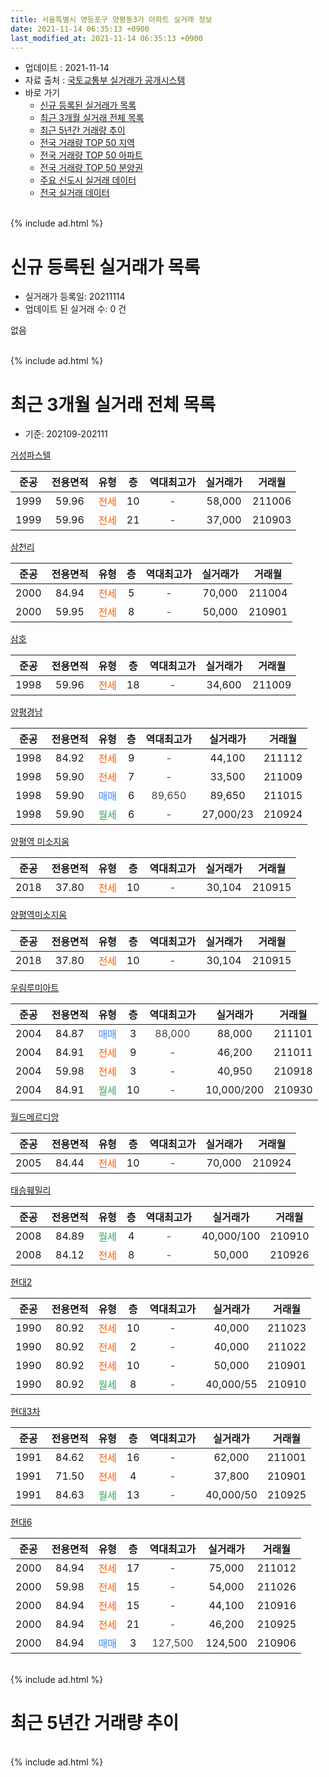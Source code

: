 ```yaml
---
title: 서울특별시 영등포구 양평동3가 아파트 실거래 정보
date: 2021-11-14 06:35:13 +0900
last_modified_at: 2021-11-14 06:35:13 +0900
---
```


* 업데이트 : 2021-11-14
* 자료 출처 : [국토교통부 실거래가 공개시스템](http://rt.molit.go.kr)
* 바로 가기
    * [신규 등록된 실거래가 목록](#신규-등록된-실거래가-목록)
    * [최근 3개월 실거래 전체 목록](#최근-3개월-실거래-전체-목록)
    * [최근 5년간 거래량 추이](#최근-5년간-거래량-추이)
    * [전국 거래량 TOP 50 지역](https://inasie.github.io/apt-trade-info/최근-3개월-전국에서-가장-거래가-많이-발생한-지역)
    * [전국 거래량 TOP 50 아파트](https://inasie.github.io/apt-trade-info/최근-3개월-전국에서-가장-거래가-많이-발생한-아파트)
    * [전국 거래량 TOP 50 분양권](https://inasie.github.io/apt-trade-info/최근-3개월-전국에서-가장-거래가-많이-발생한-분양권)
    * [주요 신도시 실거래 데이터](https://inasie.github.io/apt-trade-info/주요-신도시)
    * [전국 실거래 데이터](https://inasie.github.io/apt-trade-info/전국)
<br>
{% include ad.html %}
<br>

# 신규 등록된 실거래가 목록
* 실거래가 등록일: 20211114
* 업데이트 된 실거래 수: 0 건

없음

<br>
{% include ad.html %}
<br>

# 최근 3개월 실거래 전체 목록
* 기준: 202109-202111


[거성파스텔](https://search.naver.com/search.naver?query=%EC%84%9C%EC%9A%B8%ED%8A%B9%EB%B3%84%EC%8B%9C+%EC%98%81%EB%93%B1%ED%8F%AC%EA%B5%AC+%EC%96%91%ED%8F%89%EB%8F%993%EA%B0%80+%EA%B1%B0%EC%84%B1%ED%8C%8C%EC%8A%A4%ED%85%94)

|준공|전용면적|유형|층|역대최고가|실거래가|거래월|
|:---:|:---:|:---:|:---:|:---:|:---:|:---:|
|1999|59.96|<span style="color:#ff5a00">전세</span>|10|<span style="color:#444444">-</span>|58,000|211006|
|1999|59.96|<span style="color:#ff5a00">전세</span>|21|<span style="color:#444444">-</span>|37,000|210903|

[삼천리](https://search.naver.com/search.naver?query=%EC%84%9C%EC%9A%B8%ED%8A%B9%EB%B3%84%EC%8B%9C+%EC%98%81%EB%93%B1%ED%8F%AC%EA%B5%AC+%EC%96%91%ED%8F%89%EB%8F%993%EA%B0%80+%EC%82%BC%EC%B2%9C%EB%A6%AC)

|준공|전용면적|유형|층|역대최고가|실거래가|거래월|
|:---:|:---:|:---:|:---:|:---:|:---:|:---:|
|2000|84.94|<span style="color:#ff5a00">전세</span>|5|<span style="color:#444444">-</span>|70,000|211004|
|2000|59.95|<span style="color:#ff5a00">전세</span>|8|<span style="color:#444444">-</span>|50,000|210901|

[삼호](https://search.naver.com/search.naver?query=%EC%84%9C%EC%9A%B8%ED%8A%B9%EB%B3%84%EC%8B%9C+%EC%98%81%EB%93%B1%ED%8F%AC%EA%B5%AC+%EC%96%91%ED%8F%89%EB%8F%993%EA%B0%80+%EC%82%BC%ED%98%B8)

|준공|전용면적|유형|층|역대최고가|실거래가|거래월|
|:---:|:---:|:---:|:---:|:---:|:---:|:---:|
|1998|59.96|<span style="color:#ff5a00">전세</span>|18|<span style="color:#444444">-</span>|34,600|211009|

[양평경남](https://search.naver.com/search.naver?query=%EC%84%9C%EC%9A%B8%ED%8A%B9%EB%B3%84%EC%8B%9C+%EC%98%81%EB%93%B1%ED%8F%AC%EA%B5%AC+%EC%96%91%ED%8F%89%EB%8F%993%EA%B0%80+%EC%96%91%ED%8F%89%EA%B2%BD%EB%82%A8)

|준공|전용면적|유형|층|역대최고가|실거래가|거래월|
|:---:|:---:|:---:|:---:|:---:|:---:|:---:|
|1998|84.92|<span style="color:#ff5a00">전세</span>|9|<span style="color:#444444">-</span>|44,100|211112|
|1998|59.90|<span style="color:#ff5a00">전세</span>|7|<span style="color:#444444">-</span>|33,500|211009|
|1998|59.90|<span style="color:#4285f3">매매</span>|6|<span style="color:#444444">89,650</span>|89,650|211015|
|1998|59.90|<span style="color:#34a853">월세</span>|6|<span style="color:#444444">-</span>|27,000/23|210924|

[양평역 미소지움](https://search.naver.com/search.naver?query=%EC%84%9C%EC%9A%B8%ED%8A%B9%EB%B3%84%EC%8B%9C+%EC%98%81%EB%93%B1%ED%8F%AC%EA%B5%AC+%EC%96%91%ED%8F%89%EB%8F%993%EA%B0%80+%EC%96%91%ED%8F%89%EC%97%AD+%EB%AF%B8%EC%86%8C%EC%A7%80%EC%9B%80)

|준공|전용면적|유형|층|역대최고가|실거래가|거래월|
|:---:|:---:|:---:|:---:|:---:|:---:|:---:|
|2018|37.80|<span style="color:#ff5a00">전세</span>|10|<span style="color:#444444">-</span>|30,104|210915|

[양평역미소지움](https://search.naver.com/search.naver?query=%EC%84%9C%EC%9A%B8%ED%8A%B9%EB%B3%84%EC%8B%9C+%EC%98%81%EB%93%B1%ED%8F%AC%EA%B5%AC+%EC%96%91%ED%8F%89%EB%8F%993%EA%B0%80+%EC%96%91%ED%8F%89%EC%97%AD%EB%AF%B8%EC%86%8C%EC%A7%80%EC%9B%80)

|준공|전용면적|유형|층|역대최고가|실거래가|거래월|
|:---:|:---:|:---:|:---:|:---:|:---:|:---:|
|2018|37.80|<span style="color:#ff5a00">전세</span>|10|<span style="color:#444444">-</span>|30,104|210915|

[우림루미아트](https://search.naver.com/search.naver?query=%EC%84%9C%EC%9A%B8%ED%8A%B9%EB%B3%84%EC%8B%9C+%EC%98%81%EB%93%B1%ED%8F%AC%EA%B5%AC+%EC%96%91%ED%8F%89%EB%8F%993%EA%B0%80+%EC%9A%B0%EB%A6%BC%EB%A3%A8%EB%AF%B8%EC%95%84%ED%8A%B8)

|준공|전용면적|유형|층|역대최고가|실거래가|거래월|
|:---:|:---:|:---:|:---:|:---:|:---:|:---:|
|2004|84.87|<span style="color:#4285f3">매매</span>|3|<span style="color:#444444">88,000</span>|88,000|211101|
|2004|84.91|<span style="color:#ff5a00">전세</span>|9|<span style="color:#444444">-</span>|46,200|211011|
|2004|59.98|<span style="color:#ff5a00">전세</span>|3|<span style="color:#444444">-</span>|40,950|210918|
|2004|84.91|<span style="color:#34a853">월세</span>|10|<span style="color:#444444">-</span>|10,000/200|210930|

[월드메르디앙](https://search.naver.com/search.naver?query=%EC%84%9C%EC%9A%B8%ED%8A%B9%EB%B3%84%EC%8B%9C+%EC%98%81%EB%93%B1%ED%8F%AC%EA%B5%AC+%EC%96%91%ED%8F%89%EB%8F%993%EA%B0%80+%EC%9B%94%EB%93%9C%EB%A9%94%EB%A5%B4%EB%94%94%EC%95%99)

|준공|전용면적|유형|층|역대최고가|실거래가|거래월|
|:---:|:---:|:---:|:---:|:---:|:---:|:---:|
|2005|84.44|<span style="color:#ff5a00">전세</span>|10|<span style="color:#444444">-</span>|70,000|210924|

[태승훼밀리](https://search.naver.com/search.naver?query=%EC%84%9C%EC%9A%B8%ED%8A%B9%EB%B3%84%EC%8B%9C+%EC%98%81%EB%93%B1%ED%8F%AC%EA%B5%AC+%EC%96%91%ED%8F%89%EB%8F%993%EA%B0%80+%ED%83%9C%EC%8A%B9%ED%9B%BC%EB%B0%80%EB%A6%AC)

|준공|전용면적|유형|층|역대최고가|실거래가|거래월|
|:---:|:---:|:---:|:---:|:---:|:---:|:---:|
|2008|84.89|<span style="color:#34a853">월세</span>|4|<span style="color:#444444">-</span>|40,000/100|210910|
|2008|84.12|<span style="color:#ff5a00">전세</span>|8|<span style="color:#444444">-</span>|50,000|210926|

[현대2](https://search.naver.com/search.naver?query=%EC%84%9C%EC%9A%B8%ED%8A%B9%EB%B3%84%EC%8B%9C+%EC%98%81%EB%93%B1%ED%8F%AC%EA%B5%AC+%EC%96%91%ED%8F%89%EB%8F%993%EA%B0%80+%ED%98%84%EB%8C%802)

|준공|전용면적|유형|층|역대최고가|실거래가|거래월|
|:---:|:---:|:---:|:---:|:---:|:---:|:---:|
|1990|80.92|<span style="color:#ff5a00">전세</span>|10|<span style="color:#444444">-</span>|40,000|211023|
|1990|80.92|<span style="color:#ff5a00">전세</span>|2|<span style="color:#444444">-</span>|40,000|211022|
|1990|80.92|<span style="color:#ff5a00">전세</span>|10|<span style="color:#444444">-</span>|50,000|210901|
|1990|80.92|<span style="color:#34a853">월세</span>|8|<span style="color:#444444">-</span>|40,000/55|210910|

[현대3차](https://search.naver.com/search.naver?query=%EC%84%9C%EC%9A%B8%ED%8A%B9%EB%B3%84%EC%8B%9C+%EC%98%81%EB%93%B1%ED%8F%AC%EA%B5%AC+%EC%96%91%ED%8F%89%EB%8F%993%EA%B0%80+%ED%98%84%EB%8C%803%EC%B0%A8)

|준공|전용면적|유형|층|역대최고가|실거래가|거래월|
|:---:|:---:|:---:|:---:|:---:|:---:|:---:|
|1991|84.62|<span style="color:#ff5a00">전세</span>|16|<span style="color:#444444">-</span>|62,000|211001|
|1991|71.50|<span style="color:#ff5a00">전세</span>|4|<span style="color:#444444">-</span>|37,800|210901|
|1991|84.63|<span style="color:#34a853">월세</span>|13|<span style="color:#444444">-</span>|40,000/50|210925|

[현대6](https://search.naver.com/search.naver?query=%EC%84%9C%EC%9A%B8%ED%8A%B9%EB%B3%84%EC%8B%9C+%EC%98%81%EB%93%B1%ED%8F%AC%EA%B5%AC+%EC%96%91%ED%8F%89%EB%8F%993%EA%B0%80+%ED%98%84%EB%8C%806)

|준공|전용면적|유형|층|역대최고가|실거래가|거래월|
|:---:|:---:|:---:|:---:|:---:|:---:|:---:|
|2000|84.94|<span style="color:#ff5a00">전세</span>|17|<span style="color:#444444">-</span>|75,000|211012|
|2000|59.98|<span style="color:#ff5a00">전세</span>|15|<span style="color:#444444">-</span>|54,000|211026|
|2000|84.94|<span style="color:#ff5a00">전세</span>|15|<span style="color:#444444">-</span>|44,100|210916|
|2000|84.94|<span style="color:#ff5a00">전세</span>|21|<span style="color:#444444">-</span>|46,200|210925|
|2000|84.94|<span style="color:#4285f3">매매</span>|3|<span style="color:#444444">127,500</span>|124,500|210906|


<br>
{% include ad.html %}
<br>

# 최근 5년간 거래량 추이


<div style="width:100%;">
    <canvas id="deal_progress" height="200"></canvas>
</div>

<script>
new Chart(document.getElementById("deal_progress"), {
    type: 'line',
    data: {
        labels: ['201611','201612','201701','201702','201703','201704','201705','201706','201707','201708','201709','201710','201711','201712','201801','201802','201803','201804','201805','201806','201807','201808','201809','201810','201811','201812','201901','201902','201903','201904','201905','201906','201907','201908','201909','201910','201911','201912','202001','202002','202003','202004','202005','202006','202007','202008','202009','202010','202011','202012','202101','202102','202103','202104','202105','202106','202107','202108','202109','202110','202111'],
        datasets: [{
            label: '매매',
            pointRadius: 1,
            data: [13, 7, 6, 8, 18, 15, 35, 21, 30, 7, 15, 11, 10, 21, 23, 17, 16, 9, 7, 9, 18, 31, 6, 4, 2, 3, 3, 1, 1, 5, 5, 15, 23, 17, 17, 27, 26, 28, 17, 17, 4, 6, 15, 27, 17, 11, 12, 9, 11, 19, 7, 4, 8, 8, 10, 14, 12, 10, 1, 1, 1],
            borderColor: "rgba(255, 201, 14, 1)",
            backgroundColor: "rgba(255, 201, 14, 0.5)",
            fill: false,
            lineTension: 0
        },{
            label: '전월세',
            pointRadius: 1,
            data: [15, 20, 16, 19, 9, 13, 16, 9, 11, 17, 14, 10, 11, 19, 15, 14, 24, 12, 25, 11, 19, 17, 13, 20, 10, 14, 20, 13, 13, 7, 16, 9, 12, 19, 18, 18, 13, 22, 14, 15, 13, 17, 15, 18, 17, 22, 15, 15, 11, 16, 19, 8, 14, 26, 33, 17, 15, 17, 16, 10, 1],
            borderColor: "rgba(0, 141, 185, 1)",
            backgroundColor: "rgba(0, 141, 185, 0.5)",
            fill: false,
            lineTension: 0
        }
        ]
    },
    options: {
        responsive: true,
        title: {
            display: false
        },
        tooltips: {
            mode: 'index',
            intersect: false
        },
        hover: {
            mode: 'nearest',
            intersect: true
        },
        scales: {
            xAxes: [{
                display: true,
                scaleLabel: {
                    display: true,
                    labelString: '년/월'
                }
            }],
            yAxes: [{
                display: true,
                ticks: {
                    suggestedMin: 0,
                },
                scaleLabel: {
                    display: true,
                    labelString: '실거래 수'
                }
            }]
        }
    }
});

</script>


<br>
{% include ad.html %}
<br>

